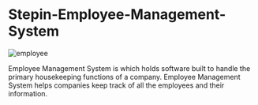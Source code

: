 # Stepin-Employee-Management-System
![employee](https://user-images.githubusercontent.com/89735341/132426893-4d4ca3d8-5945-4ace-9522-6c6abba9111e.jpeg)

Employee Management System is which holds software built to handle the primary housekeeping functions of a company. Employee Management System helps companies keep track of all the employees and their information. 
